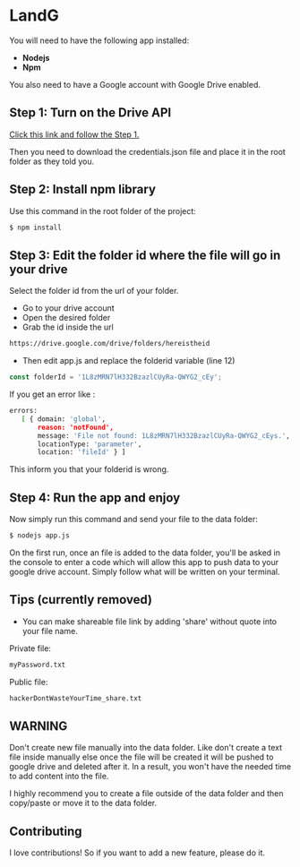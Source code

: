 # LandG
You will need to have the following app installed:
- **Nodejs**
- **Npm**

You also need to have a Google account with Google Drive enabled.


## Step 1: Turn on the Drive API

<a href="https://developers.google.com/drive/api/v3/quickstart/nodejs">Click this link and follow the Step 1.</a>

Then you need to download the credentials.json file and place it in the root folder as they told you.

## Step 2: Install npm library

Use this command in the root folder of the project:

``` sh
$ npm install
```

## Step 3: Edit the folder id where the file will go in your drive

Select the folder id from the url of your folder.

- Go to your drive account
- Open the desired folder
- Grab the id inside the url

``` sh
https://drive.google.com/drive/folders/hereistheid
```

- Then edit app.js and replace the folderid variable (line 12)

``` js
const folderId = '1L8zMRN7lH332BzazlCUyRa-QWYG2_cEy';
```

If you get an error like :

``` sh
errors:
   [ { domain: 'global',
       reason: 'notFound',
       message: 'File not found: 1L8zMRN7lH332BzazlCUyRa-QWYG2_cEys.',
       locationType: 'parameter',
       location: 'fileId' } ]
```

This inform you that your folderid is wrong.

## Step 4: Run the app and enjoy

Now simply run this command and send your file to the data folder:

``` sh
$ nodejs app.js
```

On the first run, once an file is added to the data folder, you'll be asked
in the console to enter a code which will allow this app to push data to your
google drive account. Simply follow what will be written on your terminal.


## Tips (currently removed)

- You can make shareable file link by adding 'share' without quote into your file name.

Private file:
``` sh
myPassword.txt
```

Public file:
``` sh
hackerDontWasteYourTime_share.txt
```

## WARNING

Don't create new file manually into the data folder.
Like don't create a text file inside manually else once the file will be created
it will be pushed to google drive and deleted after it. In a result, you won't
have the needed time to add content into the file.

I highly recommend you to create a file outside of the data folder and then
copy/paste or move it to the data folder.

## Contributing

I love contributions! So if you want to add a new feature, please do it.
